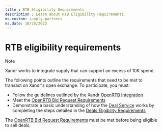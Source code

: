 ```yaml
---
title : RTB Eligibility Requirements
description : Learn about RTB Eligibility Requirements.
ms.custom: supply-partners
ms.date: 10/28/2023
---
```



# RTB eligibility requirements

> [!NOTE]
> Xandr works to integrate supply that can support an excess of 10K spend.
 
The following points outline the requirements that need to be met to transact on Xandr's open exchange. To participate, you must:

- Follow the guidelines outlined by the
  Xandr [OpenRTB Integration](openrtb-specs.md)
- Meet the [OpenRTB Bid Request Requirements](openrtb-bid-request-requirements.md)
- Demonstrate a basic understanding of how the [Deal Service](../digital-platform-api/deal-service.md) works by completing the
  steps detailed in the [Deals Eligibility Requirements](deal-eligibility-requirements.md)

The [OpenRTB Bid Request Requirements](openrtb-bid-request-requirements.md) must be met before being eligible to sell deals.
